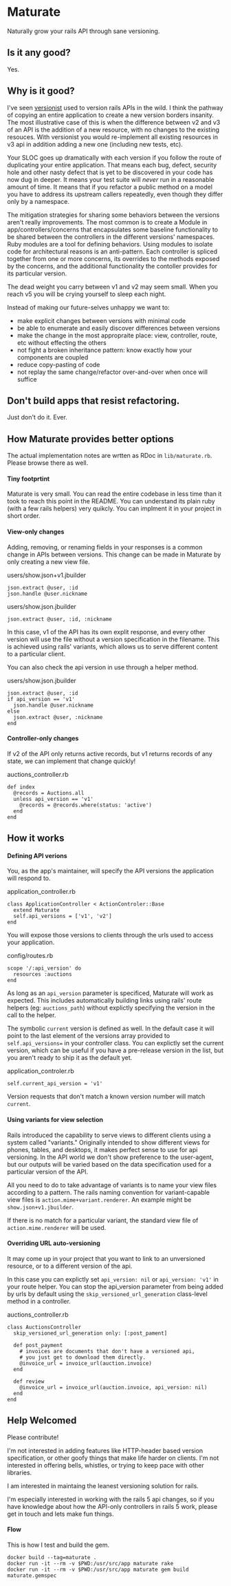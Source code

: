 # Maturate

Naturally grow your rails API through sane versioning.

## Is it any good?

Yes.

## Why is it good?

I've seen [versionist][versionist] used to version rails APIs in the wild.
I think the pathway of copying an entire application to create a new version
borders insanity.
The most illustrative case of this is when the difference between v2 and v3
of an API is the addition of a new resource,
with no changes to the existing resouces.
With versionist you would re-implement all existing resources in v3 api
in addition adding a new one (including new tests, etc).

Your SLOC goes up dramatically with each version if you follow the
route of duplicating your entire application.
That means each bug, defect, security hole and other nasty defect that
is yet to be discovered in your code has now dug in deeper.
It means your test suite will *never* run in a reasonable amount of time.
It means that if you refactor a public method on a model
you have to address its upstream callers repeatedly,
even though they differ only by a namespace.

The mitigation strategies for sharing some behaviors between the versions
aren't really improvements.
The most common is to create a Module in app/controllers/concerns that
encapsulates some baseline functionality to be shared between the controllers
in the different versions' namespaces.
Ruby modules are a tool for defining behaviors.
Using modules to isolate code for architectural reasons is an anti-pattern.
Each controller is spliced together from one or more concerns,
its overrides to the methods exposed by the concerns,
and the additional functionality the contoller provides for its particular
version.

The dead weight you carry between v1 and v2 may seem small.
When you reach v5 you will be crying yourself to sleep each night.

Instead of making our future-selves unhappy we want to:
* make explicit changes between versions with minimal code
* be able to enumerate and easily discover differences between versions
* make the change in the most appropraite place: view, controller, route, etc
  without effecting the others
* not fight a broken inheritance pattern: know exactly how your components are
  coupled
* reduce copy-pasting of code
* not replay the same change/refactor over-and-over when once will suffice

## Don't build apps that resist refactoring.

Just don't do it. Ever.

## How Maturate provides better options

The actual implementation notes are wrtten as RDoc in `lib/maturate.rb`.
Please browse there as well.

#### Tiny footprtint

Maturate is very small.
You can read the entire codebase in less time than it took to reach this point
in the README.
You can understand its plain ruby (with a few rails helpers) very quikcly.
You can implment it in your project in short order.

#### View-only changes

Adding, removing, or renaming fields in your responses is a common change
in APIs between versions.
This change can be made in Maturate by only creating a new view file.

users/show.json+v1.jbuilder

    json.extract @user, :id
    json.handle @user.nickname

users/show.json.jbuilder

    json.extract @user, :id, :nickname

In this case,
v1 of the API has its own explit response, and every other version will use
the file without a version specification in the filename.
This is achieved using rails' variants,
which allows us to serve different content to a particular client.

You can also check the api version in use through a helper method.

users/show.json.jbuilder

    json.extract @user, :id
    if api_version == 'v1'
      json.handle @user.nickname
    else
      json.extract @user, :nickname
    end

#### Controller-only changes

If v2 of the API only returns active records,
but v1 returns records of any state,
we can implement that change quickly!

auctions_controller.rb

    def index
      @records = Auctions.all
      unless api_version == 'v1'
        @records = @records.where(status: 'active')
      end
    end

## How it works

#### Defining API verions

You,
as the app's maintainer,
will specify the API versions the application will respond to.

application_controller.rb

    class ApplicationController < ActionControler::Base
      extend Maturate
      self.api_versions = ['v1', 'v2']
    end

You will expose those versions to clients through the urls used to access
your application.

config/routes.rb

    scope '/:api_version' do
      resources :auctions
    end

As long as an `api_version` parameter is specificed,
Maturate will work as expected.
This includes automatically building links using rails' route helpers
(eg: `auctions_path`)
without explictly specifying the version in the call to the helper.

The symbolic `current` version is defined as well.
In the default case it will point to the last element of the versions
array provided to `self.api_versions=` in your controller class.
You can explictly set the current version,
which can be useful if you have a pre-release version in the list,
but you aren't ready to ship it as the default yet.

application_controler.rb

    self.current_api_version = 'v1'

Version requests that don't match a known version number will match `current`.

#### Using variants for view selection

Rails introduced the capability to serve views to different clients using
a system called "variants."
Originally intended to show different views for phones, tables, and desktops,
it makes perfect sense to use for api versioning.
In the API world we don't show preference to the user-agent,
but our outputs will be varied based on the data specification used for a
particular version of the API.

All you need to do to take advantage of variants is to name your view files
according to a pattern.
The rails naming convention for variant-capable view files is
`action.mime+variant.renderer`.
An example might be `show.json+v1.jbuilder`.

If there is no match for a particular variant,
the standard view file of `action.mime.renderer` will be used.

#### Overriding URL auto-versioning

It may come up in your project that you want to link to an unversioned
resource,
or to a different version of the api.

In this case you can explictly set `api_version: nil` or `api_version: 'v1'`
in your route helper.
You can stop the api_version parameter from being added by urls by default
using the `skip_versioned_url_generation` class-level method in a controller.

auctions_controller.rb

    class AuctionsController
      skip_versioned_url_generation only: [:post_pament]

      def post_payment
        # invoices are documents that don't have a versioned api,
        # you just get to download them directly.
        @invoice_url = invoice_url(auction.invoice)
      end

      def review
        @invoice_url = invoice_url(auction.invoice, api_version: nil)
      end
    end

## Help Welcomed

Please contribute!

I'm not interested in adding features like HTTP-header based version
specification,
or other goofy things that make life harder on clients.
I'm not interested in offering bells, whistles, or trying to keep pace
with other libraries.

I am interested in maintaing the leanest versioning solution for rails.

I'm especially interested in working with the rails 5 api changes,
so if you have knowledge about how the API-only controllers in rails 5 work,
please get in touch and lets make fun things.

#### Flow

This is how I test and build the gem.

    docker build --tag=maturate .
    docker run -it --rm -v $PWD:/usr/src/app maturate rake
    docker run -it --rm -v $PWD:/usr/src/app maturate gem build maturate.gemspec




[versionist]: https://rubygems.org/gems/versionist
